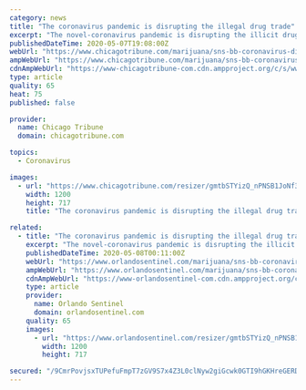 ```yaml
---
category: news
title: "The coronavirus pandemic is disrupting the illegal drug trade"
excerpt: "The novel-coronavirus pandemic is disrupting the illicit drug trade through increased border controls, reduced air traffic and supply shortages, though the outbreak’s economic fallout may lead to more people getting involved in the business,"
publishedDateTime: 2020-05-07T19:08:00Z
webUrl: "https://www.chicagotribune.com/marijuana/sns-bb-coronavirus-disrupting-illegal-drug-trade-20200507-66ptruh6gfde7chh55k4upjx5y-story.html"
ampWebUrl: "https://www.chicagotribune.com/marijuana/sns-bb-coronavirus-disrupting-illegal-drug-trade-20200507-66ptruh6gfde7chh55k4upjx5y-story.html?outputType=amp"
cdnAmpWebUrl: "https://www-chicagotribune-com.cdn.ampproject.org/c/s/www.chicagotribune.com/marijuana/sns-bb-coronavirus-disrupting-illegal-drug-trade-20200507-66ptruh6gfde7chh55k4upjx5y-story.html?outputType=amp"
type: article
quality: 65
heat: 75
published: false

provider:
  name: Chicago Tribune
  domain: chicagotribune.com

topics:
  - Coronavirus

images:
  - url: "https://www.chicagotribune.com/resizer/gmtbSTYizQ_nPNSB1JoNf3S9JBU=/1200x0/top/arc-anglerfish-arc2-prod-tronc.s3.amazonaws.com/public/SZ7ZD6SAQHTHK5BEGQ5U7B34EU.aspx"
    width: 1200
    height: 717
    title: "The coronavirus pandemic is disrupting the illegal drug trade"

related:
  - title: "The coronavirus pandemic is disrupting the illegal drug trade"
    excerpt: "The novel-coronavirus pandemic is disrupting the illicit drug trade through increased border controls, reduced air traffic and supply shortages, though the outbreak’s economic fallout may lead to more people getting involved in the business,"
    publishedDateTime: 2020-05-08T00:11:00Z
    webUrl: "https://www.orlandosentinel.com/marijuana/sns-bb-coronavirus-disrupting-illegal-drug-trade-20200507-66ptruh6gfde7chh55k4upjx5y-story.html"
    ampWebUrl: "https://www.orlandosentinel.com/marijuana/sns-bb-coronavirus-disrupting-illegal-drug-trade-20200507-66ptruh6gfde7chh55k4upjx5y-story.html?outputType=amp"
    cdnAmpWebUrl: "https://www-orlandosentinel-com.cdn.ampproject.org/c/s/www.orlandosentinel.com/marijuana/sns-bb-coronavirus-disrupting-illegal-drug-trade-20200507-66ptruh6gfde7chh55k4upjx5y-story.html?outputType=amp"
    type: article
    provider:
      name: Orlando Sentinel
      domain: orlandosentinel.com
    quality: 65
    images:
      - url: "https://www.orlandosentinel.com/resizer/gmtbSTYizQ_nPNSB1JoNf3S9JBU=/1200x0/top/arc-anglerfish-arc2-prod-tronc.s3.amazonaws.com/public/SZ7ZD6SAQHTHK5BEGQ5U7B34EU.aspx"
        width: 1200
        height: 717

secured: "/9CmrPovjsxTUPefuFmpT7zGV9S7x4Z3L0clNyw2giGcwk0GTI9hGKHreGERDGSxEP0r8wzCgjJpdLKgwTzbrYS2Y7qPuF6rJl3O02uJn5FBf0qbPTQdF2TYr1Da7JXjbjeKI3oh9fKKCw+kkezdnXApPFGWI4jHPN+s7MpBR4GFCg1kqEnrwjXMh9TWeadV2qEL6TCOLc1iIueTteLQgfcw7D3HS0gPHWU1qodoNpI3z3dHYaV2wIgmFltywjpEtkbEreIbr21pZghC7OU/kEOyNvAEgq4zt/8QhhZyH19O387DBBU2jDPQmnLjeLlGFkLrHliHECaNxxyIH+MKkHo/oT2zpT/QXwl0sDkTqYEs0kvsoBDW+1x1VOrwR5qZFjyi8CxDFpBpLcgV5+u984eA9zWNLld2IFs30NnV8uVOcvjdkjCk3e6vwSFj2SgHuxAzXKEMkpJSxRULPiskRCzF8HWTQl3PSz07AQrnpsw=;fR5fopxMP0ACdNEY6/xo7g=="
---
```


